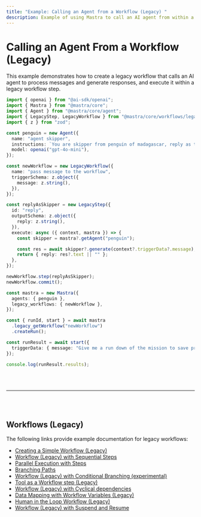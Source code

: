 ```yaml
---
title: "Example: Calling an Agent from a Workflow (Legacy) "
description: Example of using Mastra to call an AI agent from within a legacy workflow step.
---
```



# Calling an Agent From a Workflow (Legacy)

This example demonstrates how to create a legacy workflow that calls an AI agent to process messages and generate responses, and execute it within a legacy workflow step.

```ts showLineNumbers copy
import { openai } from "@ai-sdk/openai";
import { Mastra } from "@mastra/core";
import { Agent } from "@mastra/core/agent";
import { LegacyStep, LegacyWorkflow } from "@mastra/core/workflows/legacy";
import { z } from "zod";

const penguin = new Agent({
  name: "agent skipper",
  instructions: `You are skipper from penguin of madagascar, reply as that`,
  model: openai("gpt-4o-mini"),
});

const newWorkflow = new LegacyWorkflow({
  name: "pass message to the workflow",
  triggerSchema: z.object({
    message: z.string(),
  }),
});

const replyAsSkipper = new LegacyStep({
  id: "reply",
  outputSchema: z.object({
    reply: z.string(),
  }),
  execute: async ({ context, mastra }) => {
    const skipper = mastra?.getAgent("penguin");

    const res = await skipper?.generate(context?.triggerData?.message);
    return { reply: res?.text || "" };
  },
});

newWorkflow.step(replyAsSkipper);
newWorkflow.commit();

const mastra = new Mastra({
  agents: { penguin },
  legacy_workflows: { newWorkflow },
});

const { runId, start } = await mastra
  .legacy_getWorkflow("newWorkflow")
  .createRun();

const runResult = await start({
  triggerData: { message: "Give me a run down of the mission to save private" },
});

console.log(runResult.results);
```

<br />
<br />
<hr className="dark:border-[#404040] border-gray-300" />
<br />
<br />
<GithubLink
  link={
    "https://github.com/mastra-ai/mastra/blob/main/examples/basics/workflows-legacy/calling-agent-from-workflow"
  }
/>

## Workflows (Legacy)

The following links provide example documentation for legacy workflows:

- [Creating a Simple Workflow (Legacy)](/examples/workflows_legacy/creating-a-workflow)
- [Workflow (Legacy) with Sequential Steps](/examples/workflows_legacy/sequential-steps)
- [Parallel Execution with Steps](/examples/workflows_legacy/parallel-steps)
- [Branching Paths](/examples/workflows_legacy/branching-paths)
- [Workflow (Legacy) with Conditional Branching (experimental)](/examples/workflows_legacy/conditional-branching)
- [Tool as a Workflow step (Legacy)](/examples/workflows_legacy/using-a-tool-as-a-step)
- [Workflow (Legacy) with Cyclical dependencies](/examples/workflows_legacy/cyclical-dependencies)
- [Data Mapping with Workflow Variables (Legacy)](/examples/workflows_legacy/workflow-variables)
- [Human in the Loop Workflow (Legacy)](/examples/workflows_legacy/human-in-the-loop)
- [Workflow (Legacy) with Suspend and Resume](/examples/workflows_legacy/suspend-and-resume)
